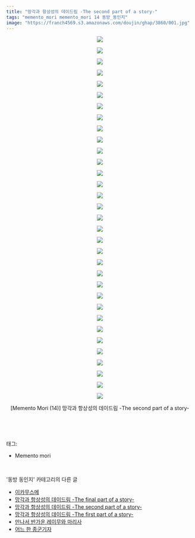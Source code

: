 ```yaml
---
title: "망각과 항상성의 데이드림 -The second part of a story-"
tags: "memento_mori memento_mori 14 동방_동인지"
image: "https://franch4569.s3.amazonaws.com/doujin/ghap/3860/001.jpg"
---
```

<div class="article">
<p style="text-align: center; clear: none; float: none;"><img src="{{ site.imgserver2 }}/ghap/3860/001.jpg"/></p>
<p style="text-align: center; clear: none; float: none;"><img src="{{ site.imgserver2 }}/ghap/3860/002.jpg"/></p>
<p style="text-align: center; clear: none; float: none;"><img src="{{ site.imgserver2 }}/ghap/3860/003.jpg"/></p>
<p style="text-align: center; clear: none; float: none;"><img src="{{ site.imgserver2 }}/ghap/3860/004.jpg"/></p>
<p style="text-align: center; clear: none; float: none;"><img src="{{ site.imgserver2 }}/ghap/3860/005.jpg"/></p>
<p style="text-align: center; clear: none; float: none;"><img src="{{ site.imgserver2 }}/ghap/3860/006.jpg"/></p>
<p style="text-align: center; clear: none; float: none;"><img src="{{ site.imgserver2 }}/ghap/3860/007.jpg"/></p>
<p style="text-align: center; clear: none; float: none;"><img src="{{ site.imgserver2 }}/ghap/3860/008.jpg"/></p>
<p style="text-align: center; clear: none; float: none;"><img src="{{ site.imgserver2 }}/ghap/3860/009.jpg"/></p>
<p style="text-align: center; clear: none; float: none;"><img src="{{ site.imgserver2 }}/ghap/3860/010.jpg"/></p>
<p style="text-align: center; clear: none; float: none;"><img src="{{ site.imgserver2 }}/ghap/3860/011.jpg"/></p>
<p style="text-align: center; clear: none; float: none;"><img src="{{ site.imgserver2 }}/ghap/3860/012.jpg"/></p>
<p style="text-align: center; clear: none; float: none;"><img src="{{ site.imgserver2 }}/ghap/3860/013.jpg"/></p>
<p style="text-align: center; clear: none; float: none;"><img src="{{ site.imgserver2 }}/ghap/3860/014.jpg"/></p>
<p style="text-align: center; clear: none; float: none;"><img src="{{ site.imgserver2 }}/ghap/3860/015.jpg"/></p>
<p style="text-align: center; clear: none; float: none;"><img src="{{ site.imgserver2 }}/ghap/3860/016.jpg"/></p>
<p style="text-align: center; clear: none; float: none;"><img src="{{ site.imgserver2 }}/ghap/3860/017.jpg"/></p>
<p style="text-align: center; clear: none; float: none;"><img src="{{ site.imgserver2 }}/ghap/3860/018.jpg"/></p>
<p style="text-align: center; clear: none; float: none;"><img src="{{ site.imgserver2 }}/ghap/3860/019.jpg"/></p>
<p style="text-align: center; clear: none; float: none;"><img src="{{ site.imgserver2 }}/ghap/3860/020.jpg"/></p>
<p style="text-align: center; clear: none; float: none;"><img src="{{ site.imgserver2 }}/ghap/3860/021.jpg"/></p>
<p style="text-align: center; clear: none; float: none;"><img src="{{ site.imgserver2 }}/ghap/3860/022.jpg"/></p>
<p style="text-align: center; clear: none; float: none;"><img src="{{ site.imgserver2 }}/ghap/3860/023.jpg"/></p>
<p style="text-align: center; clear: none; float: none;"><img src="{{ site.imgserver2 }}/ghap/3860/024.jpg"/></p>
<p style="text-align: center; clear: none; float: none;"><img src="{{ site.imgserver2 }}/ghap/3860/025.jpg"/></p>
<p style="text-align: center; clear: none; float: none;"><img src="{{ site.imgserver2 }}/ghap/3860/026.jpg"/></p>
<p style="text-align: center; clear: none; float: none;"><img src="{{ site.imgserver2 }}/ghap/3860/027.jpg"/></p>
<p style="text-align: center; clear: none; float: none;"><img src="{{ site.imgserver2 }}/ghap/3860/028.jpg"/></p>
<p style="text-align: center; clear: none; float: none;"><img src="{{ site.imgserver2 }}/ghap/3860/029.jpg"/></p>
<p style="text-align: center; clear: none; float: none;"><img src="{{ site.imgserver2 }}/ghap/3860/030.jpg"/></p>
<p style="text-align: center; clear: none; float: none;"><img src="{{ site.imgserver2 }}/ghap/3860/031.jpg"/></p>
<p style="text-align: center; clear: none; float: none;"><img src="{{ site.imgserver2 }}/ghap/3860/032.jpg"/></p>
<p style="text-align: center; clear: none; float: none;"><img src="{{ site.imgserver2 }}/ghap/3860/033.jpg"/></p>
<p style="text-align: center; clear: none; float: none;">[Memento Mori (14)] 망각과 항상성의 데이드림 -The second part of a story-</p>
<p><br/></p>
</div><br/>
<div class="tagTrail">
<p>태그: </p>
<ul>
<li>Memento mori</li>
</ul>
</div><br/>
<div class="another">
<p>'동방 동인지' 카테고리의 다른 글</p>
<ul>
<li><a href="/ghap_3862">이카무스메</a></li>
<li><a href="/ghap_3861">망각과 항상성의 데이드림 -The final part of a story-</a></li>
<li><a href="/ghap_3860">망각과 항상성의 데이드림 -The second part of a story-</a></li>
<li><a href="/ghap_3859">망각과 항상성의 데이드림 -The first part of a story-</a></li>
<li><a href="/ghap_3858">만나서 반가운 레이무와 마리사</a></li>
<li><a href="/ghap_3855">어느 한 종군기자</a></li>
</ul>
</div><br/>
<div class="cb_module cb_fluid">
<div class="cb_wrt cb_profile">
</div><!-- commentList close -->
</div><br/>
